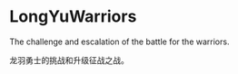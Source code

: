 # LongYuWarriors
The challenge and escalation of the battle for the warriors.







龙羽勇士的挑战和升级征战之战。
